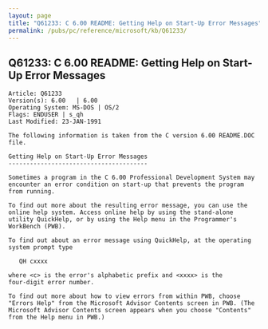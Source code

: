 ```yaml
---
layout: page
title: "Q61233: C 6.00 README: Getting Help on Start-Up Error Messages"
permalink: /pubs/pc/reference/microsoft/kb/Q61233/
---
```


## Q61233: C 6.00 README: Getting Help on Start-Up Error Messages

	Article: Q61233
	Version(s): 6.00   | 6.00
	Operating System: MS-DOS | OS/2
	Flags: ENDUSER | s_qh
	Last Modified: 23-JAN-1991
	
	The following information is taken from the C version 6.00 README.DOC
	file.
	
	Getting Help on Start-Up Error Messages
	---------------------------------------
	
	Sometimes a program in the C 6.00 Professional Development System may
	encounter an error condition on start-up that prevents the program
	from running.
	
	To find out more about the resulting error message, you can use the
	online help system. Access online help by using the stand-alone
	utility QuickHelp, or by using the Help menu in the Programmer's
	WorkBench (PWB).
	
	To find out about an error message using QuickHelp, at the operating
	system prompt type
	
	   QH cxxxx
	
	where <c> is the error's alphabetic prefix and <xxxx> is the
	four-digit error number.
	
	To find out more about how to view errors from within PWB, choose
	"Errors Help" from the Microsoft Advisor Contents screen in PWB. (The
	Microsoft Advisor Contents screen appears when you choose "Contents"
	from the Help menu in PWB.)
